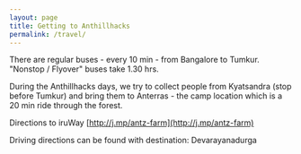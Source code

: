 ```yaml
---
layout: page
title: Getting to Anthillhacks
permalink: /travel/
---
```


There are regular buses - every 10 min - from Bangalore to Tumkur. "Nonstop / Flyover" buses take 1.30 hrs.

During the Anthillhacks days, we try to collect people from Kyatsandra (stop before Tumkur) and bring them to Anterras - the camp location which is a 20 min ride through the forest.

Directions to iruWay [http://j.mp/antz-farm](http://j.mp/antz-farm)

Driving directions can be found with destination: Devarayanadurga

